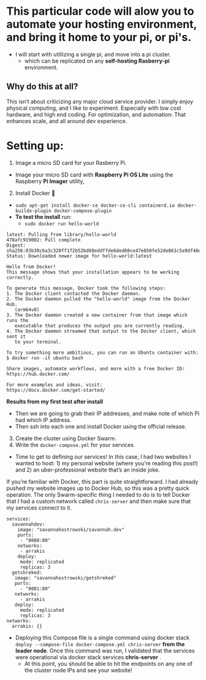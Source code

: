 # This particular code will alow you to automate your hosting environment, and bring it home to your pi, or pi's.

- I will start with utillizing a single pi, and move into a pi cluster.
  - which can be replicated on any **self-hosting Rasberry-pi** environment.

## Why do this at all?

This isn’t about criticizing any major cloud service provider. I simply enjoy physical computing, and I like to experiment. Especially with low cost hardware, and high end coding. For optimization, and automation: That enhances scale, and all around dev experience.

# Setting up:

1. Image a micro SD card for your Rasberry Pi.

- Image your micro SD card with **Raspberry Pi OS Lite** using the Raspberry **Pi Imager** utility,

2. Install Docker 🐳

- `sudo apt-get install docker-ce docker-ce-cli containerd.io docker-buildx-plugin docker-compose-plugin`
- **To test the install** run:
  - `sudo docker run hello-world`
 ```   Unable to find image 'hello-world:latest' locally
latest: Pulling from library/hello-world
478afc919002: Pull complete 
Digest: sha256:03b30c6a3c320ff172b52bd68eddffde6ded08ce47e650fe52de861c5e9df46d
Status: Downloaded newer image for hello-world:latest

Hello from Docker!
This message shows that your installation appears to be working correctly.

To generate this message, Docker took the following steps:
 1. The Docker client contacted the Docker daemon.
 2. The Docker daemon pulled the "hello-world" image from the Docker Hub.
    (arm64v8)
 3. The Docker daemon created a new container from that image which runs the
    executable that produces the output you are currently reading.
 4. The Docker daemon streamed that output to the Docker client, which sent it
    to your terminal.

To try something more ambitious, you can run an Ubuntu container with:
 $ docker run -it ubuntu bash

Share images, automate workflows, and more with a free Docker ID:
 https://hub.docker.com/

For more examples and ideas, visit:
 https://docs.docker.com/get-started/
```
**Results from my first test after install**

- Then we are going to grab their IP addresses, and make note of which Pi had which IP address.
- Then ssh into each one and install Docker using the official release.

3. Create the cluster using Docker Swarm.
4. Write the `docker-compose.yml` for your services

- Time to get to defining our services! In this case, I had two websites I wanted to host: 1) my personal website (where you’re reading this post!) and 2) an uber-professional website that’s an inside joke.

If you’re familiar with Docker, this part is quite straightforward. I had already pushed my website images up to Docker Hub, so this was a pretty quick operation. The only Swarm-specific thing I needed to do is to tell Docker that I had a custom network called `chris-server` and then make sure that my services connect to it.

```
services:
  savannahdev:
    image: "savannahostrowski/savannah.dev"
    ports:
     - "8080:80"
    networks:
     - arrakis
    deploy:
     mode: replicated
     replicas: 3
  getshreked:
   image: "savannahostrowski/getshreked"
   ports:
     - "8081:80"
   networks:
     - arrakis
   deploy:
     mode: replicated
     replicas: 3
networks:
  arrakis: {}
```

- Deploying this Compose file is a single command using docker stack `deploy --compose-file docker-compose.yml chris-server` **from the leader node**. Once this command was run, I validated that the services were operational via docker stack services **chris-server** .
  - At this point, you should be able to hit the endpoints on any one of the cluster node IPs and see your website!
